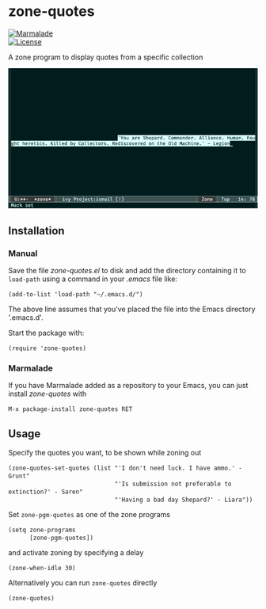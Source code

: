 # zone-quotes

[![Marmalade](https://img.shields.io/badge/marmalade-available-8A2A8B.svg)](https://marmalade-repo.org/packages/zone-quotes)  
[![License](https://img.shields.io/badge/LICENSE-GPL%20v3.0-blue.svg)](https://www.gnu.org/licenses/gpl.html)

A zone program to display quotes from a specific collection

![Demo](images/demo.gif)

## Installation

### Manual

Save the file *zone-quotes.el* to disk and add the directory containing it to `load-path` using a command in your *.emacs* file like:

    (add-to-list 'load-path "~/.emacs.d/")

The above line assumes that you've placed the file into the Emacs directory '.emacs.d'.

Start the package with:

    (require 'zone-quotes)

### Marmalade

If you have Marmalade added as a repository to your Emacs, you can just install *zone-quotes* with

    M-x package-install zone-quotes RET

## Usage

Specify the quotes you want, to be shown while zoning out

    (zone-quotes-set-quotes (list "'I don't need luck. I have ammo.' - Grunt"
                                  "'Is submission not preferable to extinction?' - Saren"
                                  "'Having a bad day Shepard?' - Liara"))

Set `zone-pgm-quotes` as one of the zone programs

    (setq zone-programs
          [zone-pgm-quotes])

and activate zoning by specifying a delay

    (zone-when-idle 30)

Alternatively you can run `zone-quotes` directly

    (zone-quotes)
